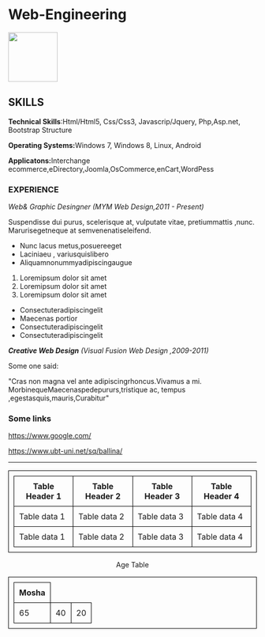 # Web-Engineering

<html>

<style>
table{width:100%;}
table ,th,td{
padding:10px;
border: 1px solid black;
border-collapse:collapse
}
</style>

<body>
<img src="https://simpleicon.com/wp-content/uploads/account.png" style: height=100;weight=100/>
<h2 style="Sitka Banner";font-size=:16pt;>SKILLS</h2>
<p style="Cambria"><b>Technical Skills</b>:Html/Html5, Css/Css3, Javascrip/Jquery, Php,Asp.net, Bootstrap Structure</p>
<p style=""><b>Operating Systems:</b>Windows 7, Windows 8, Linux, Android</p>
<p><b>Applicatons:</b>Interchange ecommerce,eDirectory,Joomla,OsCommerce,enCart,WordPess</>
<h3>EXPERIENCE</h3>
<p><em>Web& Graphic Desingner (MYM Web Design,2011 - Present)</em></p>

<p>Suspendisse dui purus, scelerisque at, vulputate vitae, pretiummattis ,nunc. Marurisegetneque at semvenenatiseleifend.
<ul>
<li>Nunc lacus metus,posuereeget</li>
<li>Laciniaeu , variusquislibero</li>
<li>Aliquamnonummyadipiscingaugue</li>
</ul>
<ol>
<li>Loremipsum dolor sit amet</li>
<li>Loremipsum dolor sit amet</li>
<li>Loremipsum dolor sit amet</li>
</ol>
<ul>
<li>Consectuteradipiscingelit</li>
<li>Maecenas portior</li>
<li>Consectuteradipiscingelit</li>
<li>Consectuteradipiscingelit</li>
</ul>
<p><b><em>Creative Web Design</b> (Visual Fusion Web Design ,2009-2011)</em></p>
<p>Some one said: </p>
<p>   "Cras non magna vel ante adipiscingrhoncus.Vivamus a mi. MorbinequeMaecenaspedepururs,tristique ac,
tempus ,egestasquis,mauris,Curabitur"</p>

<h3>Some links</h3>
<a href="https://www.google.com/">
https://www.google.com/</a>

<p><a href="https://www.ubt-uni.net/sq/ballina/">
https://www.ubt-uni.net/sq/ballina/</a><hr></p>

<table   >

<thead >
<th>Table Header 1</th>
<th>Table Header 2</th>
<th>Table Header 3</th>
<th>Table Header 4</th>
</tr>
<tr>
<td>Table data 1</td>
<td>Table data 2</td>
<td>Table data 3</td>
<td>Table data 4</td>
</tr>
<tr>
<td>Table data 1</td>
<td>Table data 2</td>
<td>Table data 3</td>
<td>Table data 4</td>
</tr>
</table>
<p style="text-align:center">Age Table</p>
<table border=;>
<thead >
<th>Mosha </th>
</tr>
<tr>
<td>65</td>
<td>40</td>
<td>20</td>

</tr>
</table>


</body>

</html>
